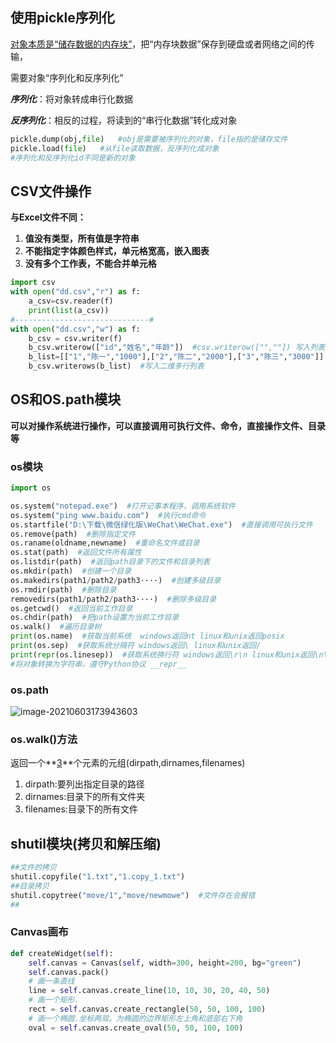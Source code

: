 ## 使用pickle序列化

<u>对象本质是“储存数据的内存块”</u>，把“内存块数据”保存到硬盘或者网络之间的传输，

需要对象“序列化和反序列化”

***序列化***：将对象转成串行化数据

***反序列化***：相反的过程，将读到的“串行化数据”转化成对象

```python
pickle.dump(obj,file)   #obj是需要被序列化的对象，file指的是储存文件
pickle.load(file)   #从file读取数据，反序列化成对象
#序列化和反序列化id不同是新的对象
```



## CSV文件操作

**与Excel文件不同：**

1. **值没有类型，所有值是字符串**
2. **不能指定字体颜色样式，单元格宽高，嵌入图表**
3. **没有多个工作表，不能合并单元格**

```python
import csv
with open("dd.csv","r") as f:
    a_csv=csv.reader(f)
    print(list(a_csv))
#------------------------------#
with open("dd.csv","w") as f:
    b_csv = csv.writer(f)
    b_csv.writerow(["id","姓名","年龄"])  #csv.writerow(["",""]) 写入列表到CSV
    b_list=[["1","陈一","1000"],["2","陈二","2000"],["3","陈三","3000"]]
    b_csv.writerows(b_list)  #写入二维多行列表
```

## OS和OS.path模块

**可以对操作系统进行操作，可以直接调用可执行文件、命令，直接操作文件、目录等**

### **os**模块

```python
import os

os.system("notepad.exe")  #打开记事本程序，调用系统软件
os.system("ping www.baidu.com")  #执行cmd命令
os.startfile("D:\下载\微信绿化版\WeChat\WeChat.exe")  #直接调用可执行文件
os.remove(path)  #删除指定文件
os.raname(oldname,newname)  #重命名文件或目录
os.stat(path)  #返回文件所有属性
os.listdir(path)  #返回path目录下的文件和目录列表
os.mkdir(path)  #创建一个目录
os.makedirs(path1/path2/path3····)  #创建多级目录
os.rmdir(path)  #删除目录
removedirs(path1/path2/path3····)  #删除多级目录
os.getcwd()  #返回当前工作目录
os.chdir(path)  #把path设置为当前工作目录
os.walk()  #遍历目录树
print(os.name)  #获取当前系统  windows返回nt linux和unix返回posix 
print(os.sep)  #获取系统分隔符 windows返回\ linux和unix返回/
print(repr(os.linesep))  #获取系统换行符 windows返回\r\n linux和unix返回\n\
#将对象转换为字符串，遵守Python协议 __repr__

```

### os.path

![image-20210603173943603](https://typora-1300671906.cos.ap-nanjing.myqcloud.com/img/image-20210603173943603.png)

### **os.walk()方法**

返回一个**<u>3</u>**个元素的元组(dirpath,dirnames,filenames)

1. dirpath:要列出指定目录的路径
2. dirnames:目录下的所有文件夹
3. filenames:目录下的所有文件 

## shutil模块(拷贝和解压缩)

```python
##文件的拷贝
shutil.copyfile("1.txt","1.copy_1.txt")
##目录拷贝
shutil.copytree("move/1","move/newmowe")  #文件存在会报错
##

```





### Canvas画布

```python
def createWidget(self):
    self.canvas = Canvas(self, width=300, height=200, bg="green")
    self.canvas.pack()
    # 画一条直线
    line = self.canvas.create_line(10, 10, 30, 20, 40, 50)
    # 画一个矩形.
    rect = self.canvas.create_rectangle(50, 50, 100, 100)
    # 画一个椭圆.坐标两双。为椭圆的边界矩形左上角和底部右下角
    oval = self.canvas.create_oval(50, 50, 100, 100)
```

